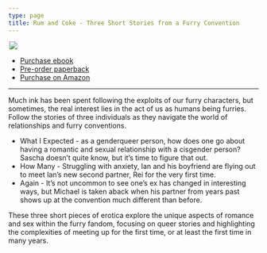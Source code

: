 ```yaml
---
type: page
title: Rum and Coke - Three Short Stories from a Furry Convention
---
```


<img src="/assets/img/publications/rum-and-coke.jpg" style="margin: 0 auto; display: block; max-width: 500px" />

<script src="https://gumroad.com/js/gumroad.js"></script>

* <a class="gumroad-button" href="https://gum.co/rnc-furry-ebook" target="\_blank">Purchase  ebook</a>
* <a class="gumroad-button" href="https://gum.co/rnc-furry-print" target="\_blank">Pre-order paperback</a>
* [Purchase on Amazon](https://www.amazon.com/dp/B0160RTUWK)

-----

Much ink has been spent following the exploits of our furry characters, but sometimes, the real interest lies in the act of us as humans being furries. Follow the stories of three individuals as they navigate the world of relationships and furry conventions.

* What I Expected - as a genderqueer person, how does one go about having a romantic and sexual relationship with a cisgender person? Sascha doesn’t quite know, but it’s time to figure that out.
* How Many - Struggling with anxiety, Ian and his boyfriend are flying out to meet Ian’s new second partner, Rei for the very first time.
* Again - It’s not uncommon to see one’s ex has changed in interesting ways, but Michael is taken aback when his partner from years past shows up at the convention much different than before.

These three short pieces of erotica explore the unique aspects of romance and sex within the furry fandom, focusing on queer stories and highlighting the complexities of meeting up for the first time, or at least the first time in many years.
